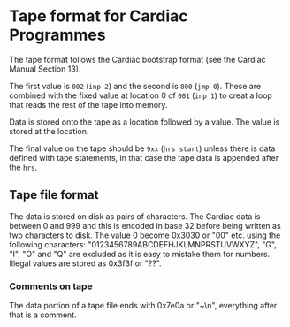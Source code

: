 # Tape format for Cardiac Programmes

The tape format follows the Cardiac bootstrap format (see the Cardiac Manual Section 13).

The first value is `002` (`inp 2`) and the second is `800` (`jmp 0`). These are combined 
with the fixed value at location 0 of `001` (`inp 1`) to creat a loop that reads the rest of the tape into memory.

Data is stored onto the tape as a location followed by a value. The value is stored at the location.

The final value on the tape should be `9xx` (`hrs start`) unless there is data defined with tape statements,
in that case the tape data is appended after the `hrs`.

## Tape file format

The data is stored on disk as pairs of characters. The Cardiac data is between 0 and 999 and this is encoded in base 32
before being written as two characters to disk. The value 0 become 0x3030 or "00" etc. using the following characters:
"0123456789ABCDEFHJKLMNPRSTUVWXYZ", "G", "I", "O" and "Q" are excluded as it is easy to mistake them for numbers.
Illegal values are stored as 0x3f3f or "??".

### Comments on tape

The data portion of a tape file ends with 0x7e0a or "\~\\n", everything after that is a comment.

